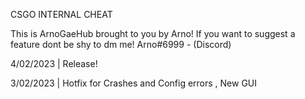 CSGO INTERNAL CHEAT 

This is ArnoGaeHub brought to you by Arno!
If you want to suggest a feature dont be shy to dm me! Arno#6999 - (Discord)

4/02/2023 | Release!

3/02/2023 | Hotfix for Crashes and Config errors , New GUI
